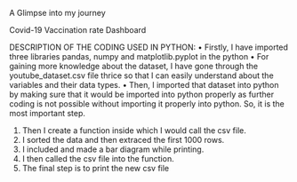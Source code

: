 A Glimpse into my journey

Covid-19 Vaccination rate Dashboard
 
DESCRIPTION OF THE CODING USED IN PYTHON:
•	Firstly, I have imported three libraries pandas, numpy and matplotlib.pyplot in the python
•	For gaining more knowledge about the dataset, I have gone through the youtube_dataset.csv file thrice so that I can easily understand about the variables and their data types. 
•	Then, I imported that dataset into python by making sure that it would be imported into python properly as further coding is not possible without importing it properly into python. So, it is the most important step.

1.	Then I create a function inside which I would call the csv file. 
2.	I sorted the data and then extraced the first 1000 rows.
3.	I included and made a bar diagram while printing.
4.	I then called the csv file into the function.
5.	The final step is to print the new csv file
